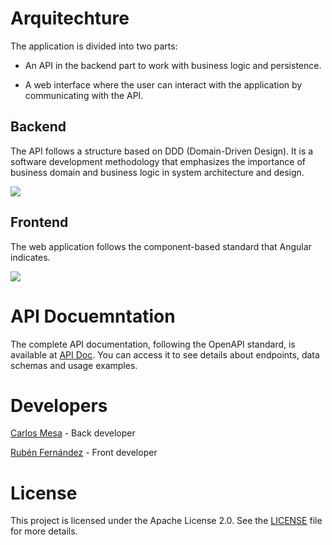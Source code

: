 # Arquitechture
The application is divided into two parts:

- An API in the backend part to work with business logic and persistence.

- A web interface where the user can interact with the application by communicating with the API.

## Backend
The API follows a structure based on DDD (Domain-Driven Design). It is a software development methodology that emphasizes the importance of business domain and business logic in system architecture and design.

[![](https://skillicons.dev/icons?i=cs,dotnet,sqlite)](https://skillicons.dev)

## Frontend
The web application follows the component-based standard that Angular indicates.

[![](https://skillicons.dev/icons?i=ts,angular,tailwind)](https://skillicons.dev)

# API Docuemntation
The complete API documentation, following the OpenAPI standard, is available at [API Doc](https://fm-api.mesacarlos.es/swagger/index.html). You can access it to see details about endpoints, data schemas and usage examples.

# Developers
[Carlos Mesa](https://github.com/mesacarlos) - Back developer

[Rubén Fernández](https://github.com/RubenFern) - Front developer

# License
This project is licensed under the Apache License 2.0. See the [LICENSE](https://github.com/mesacarlos/frases-miticas/blob/main/LICENSE) file for more details.
